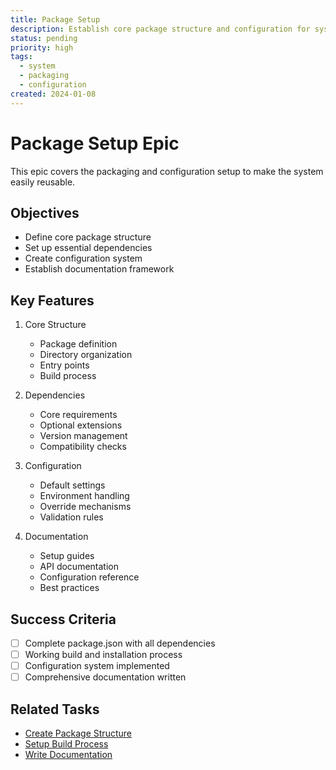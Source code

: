 ```yaml
---
title: Package Setup
description: Establish core package structure and configuration for system reusability
status: pending
priority: high
tags:
  - system
  - packaging
  - configuration
created: 2024-01-08
---
```


# Package Setup Epic

This epic covers the packaging and configuration setup to make the system easily reusable.

## Objectives

- Define core package structure
- Set up essential dependencies
- Create configuration system
- Establish documentation framework

## Key Features

1. Core Structure
   - Package definition
   - Directory organization
   - Entry points
   - Build process

2. Dependencies
   - Core requirements
   - Optional extensions
   - Version management
   - Compatibility checks

3. Configuration
   - Default settings
   - Environment handling
   - Override mechanisms
   - Validation rules

4. Documentation
   - Setup guides
   - API documentation
   - Configuration reference
   - Best practices

## Success Criteria

- [ ] Complete package.json with all dependencies
- [ ] Working build and installation process
- [ ] Configuration system implemented
- [ ] Comprehensive documentation written

## Related Tasks

- [Create Package Structure](/tasks/create-package-structure.md)
- [Setup Build Process](/tasks/setup-build-process.md)
- [Write Documentation](/tasks/write-documentation.md) 